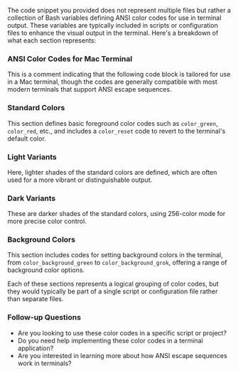 The code snippet you provided does not represent multiple files but rather a collection of Bash variables defining ANSI color codes for use in terminal output. These variables are typically included in scripts or configuration files to enhance the visual output in the terminal. Here's a breakdown of what each section represents:

### ANSI Color Codes for Mac Terminal
This is a comment indicating that the following code block is tailored for use in a Mac terminal, though the codes are generally compatible with most modern terminals that support ANSI escape sequences.

### Standard Colors
This section defines basic foreground color codes such as `color_green`, `color_red`, etc., and includes a `color_reset` code to revert to the terminal's default color.

### Light Variants
Here, lighter shades of the standard colors are defined, which are often used for a more vibrant or distinguishable output.

### Dark Variants
These are darker shades of the standard colors, using 256-color mode for more precise color control.

### Background Colors
This section includes codes for setting background colors in the terminal, from `color_background_green` to `color_background_grok`, offering a range of background color options.

Each of these sections represents a logical grouping of color codes, but they would typically be part of a single script or configuration file rather than separate files.

### Follow-up Questions
- Are you looking to use these color codes in a specific script or project?
- Do you need help implementing these color codes in a terminal application?
- Are you interested in learning more about how ANSI escape sequences work in terminals?

